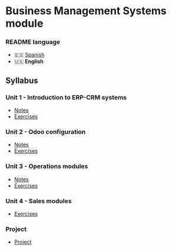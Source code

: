 # Business Management Systems module

### README language
- 🇪🇸 [Spanish](./README.md)
- 🇺🇸 **English**

## Syllabus
### Unit 1 - Introduction to ERP-CRM systems
- [Notes](./Unidad1-Introducción%20a%20sistemas%20ERP-CRM/Apuntes/)
- [Exercises](./Unidad1-Introducción%20a%20sistemas%20ERP-CRM/Ejercicios/)
### Unit 2 - Odoo configuration
- [Notes](./Unidad2-Configuración%20de%20Odoo/Apuntes/)
- [Exercises](./Unidad2-Configuración%20de%20Odoo/Ejercicios/)
### Unit 3 - Operations modules
- [Notes](./Unidad3-Módulos%20de%20operaciones/Apuntes/)
- [Exercises](./Unidad3-Módulos%20de%20operaciones/Ejercicios/)
### Unit 4 - Sales modules
- [Exercises](./Unidad4-Módulos%20de%20ventas/Ejercicios/)
### Project
- [Project](./Proyecto/)
